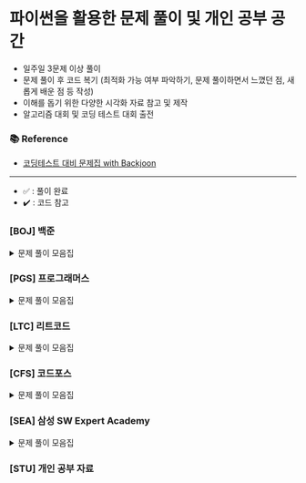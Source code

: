 # 파이썬을 활용한 문제 풀이 및 개인 공부 공간

- 일주일 3문제 이상 풀이
- 문제 풀이 후 코드 복기 (최적화 가능 여부 파악하기, 문제 풀이하면서 느꼈던 점, 새롭게 배운 점 등 작성)
- 이해를 돕기 위한 다양한 시각화 자료 참고 및 제작
- 알고리즘 대회 및 코딩 테스트 대회 출전

### 📚 Reference
- [코딩테스트 대비 문제집 with Backjoon](https://github.com/tony9402/baekjoon)

---
- ✅ : 풀이 완료
- ✔️ : 코드 참고

### [BOJ] 백준

<details>
	<summary>문제 풀이 모음집</summary>
  </br>
  
  |코드 번호|이름|난이도|풀이 코드|풀이 시간|풀이 유형|상태|
  |:------:|:------|:------:|:------|:------|:------|:------:|
  |**_18258_**|[큐2](https://www.acmicpc.net/problem/18258)|실버 4|./자료구조/18258_큐2.py|00:10:00.00|`자료 구조`|✅|
  |**_10828_**|[스택](https://www.acmicpc.net/problem/10828)|실버 4|./자료구조/10828_스택.py|00:05:36.22|`자료 구조`|✅|
  |**_21922_**|[학부 연구생 민상](https://www.acmicpc.net/problem/21922)|골드 5|./시뮬레이션/21922_학부연구생민상.py|01:07:49.42|`시뮬레이션`|✅ (pypy3 통과)|
  |**_9663_**|[N-Queens](https://www.acmicpc.net/problem/9663)|골드 4|./백트래킹/9663_NQueens.py|00:54:16.97|`백트래킹`|✅ </br> (pypy3 통과)|
  |**_1912_**|[연속 합](https://www.acmicpc.net/problem/1912)|실버 2|./동적프로그래밍/1912_연속합.py|00:17:34.18|`동적프로그래밍`|✔️|
  |**_11726_**|[2xn 타일링](https://www.acmicpc.net/problem/11726)|실버 3|./동적프로그래밍/11726_2xn타일링.py|00:10:56.31|`동적프로그래밍`|✅|
  |**_11053_**|[가장 긴 증가하는 부분 수열](https://www.acmicpc.net/problem/11053)|실버 2|./동적프로그래밍/11053_가장긴증가하는부분수열.py|00:18:52.10|`동적프로그래밍`|✔️|
  |**_2776_**|[암기왕](https://www.acmicpc.net/problem/2776)|실버 4|./자료구조/2776_암기왕.py|00:10:46.00|`자료 구조` </br> `이분 탐색`|✅|
  |**_1654_**|[랜선자르기](https://www.acmicpc.net/problem/1654)|실버 2|./자료구조/1654_랜선자르기.py|00:17:01.00|`자료 구조` </br> `이분 탐색`|✅|
  |**_11663_**|[선분위의 점](https://www.acmicpc.net/problem/11663)|실버 3|./자료구조/11663_선분위의점.py|00:26:40.00|`자료 구조` </br> `이분 탐색`|✅|
  |**_2343_**|[기타 레슨](https://www.acmicpc.net/problem/2343)|실버 1|./자료구조/2343_기타레슨.py|00:24:06.00|`자료 구조` </br> `이분 탐색`|✅|
  |**_2470_**|[두 용액](https://www.acmicpc.net/problem/2470)|골드 5|./투포인터/2470_두용액.py|00:29:08.00|`투 포인터`|✅|
  |**_1260_**|[DFS와 BFS](https://www.acmicpc.net/problem/1260)|실버 2|./그래프/1260_DFS와BFS.py|00:29:17.00|`그래프` `DFS` `BFS`|✅|
  |**_1697_**|[숨바꼭질](https://www.acmicpc.net/problem/1697)|실버 1|./그래프/1697_숨바꼭질.py|00:31:22.00|`그래프` `BFS`|✅|
  |**_2667_**|[단지 번호 붙이기](https://www.acmicpc.net/problem/2667)|실버 1|./그래프/2667_단지번호붙이기.py|00:23:30.00|`그래프` `BFS`|✅|
  |**_1707_**|[이분 그래프](https://www.acmicpc.net/problem/1707)|골드 4|./그래프/1707_이분그래프.py|00:43:30.00|`그래프` `BFS`|✔️|
  |**_2573_**|[빙산](https://www.acmicpc.net/problem/2573)|골드 4|./그래프/2573_빙산.py|00:23:30.00|`그래프` `BFS` `구현`|✅|
</details>

### [PGS] 프로그래머스

<details>
	<summary>문제 풀이 모음집</summary>
  </br>
  
  |코드 번호|이름|난이도|풀이 코드|풀이 시간|풀이 유형|
  |:-----:|:-----|:-----:|:-----|:-----|:-----|

</details>

### [LTC] 리트코드

<details>
	<summary>문제 풀이 모음집</summary>
  </br>
  
  |코드 번호|이름|난이도|풀이 코드|풀이 시간|풀이 유형|
  |:-----:|:-----|:-----:|:-----|:-----|:-----|

</details>

### [CFS] 코드포스

<details>
	<summary>문제 풀이 모음집</summary>
  </br>
  
  |코드 번호|이름|난이도|풀이 코드|풀이 시간|풀이 유형|
  |:-----:|:-----|:-----:|:-----|:-----|:-----|

</details>

### [SEA] 삼성 SW Expert Academy

<details>
	<summary>문제 풀이 모음집</summary>
  </br>
  
  |코드 번호|이름|난이도|풀이 코드|풀이 시간|풀이 유형|
  |:-----:|:-----|:-----:|:-----|:-----|:-----|

</details>

### [STU] 개인 공부 자료

